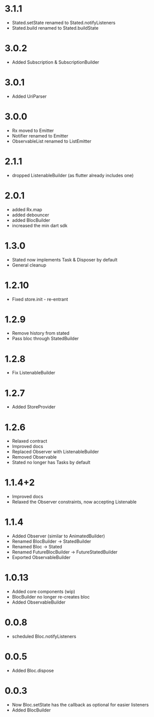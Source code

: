 # 3.1.1
* Stated.setState renamed to Stated.notifyListeners
* Stated.build renamed to Stated.buildState

# 3.0.2
* Added Subscription & SubscriptionBuilder
 
# 3.0.1
* Added UriParser 

# 3.0.0
* Rx moved to Emitter
* Notifier renamed to Emitter
* ObservableList renamed to ListEmitter

# 2.1.1
* dropped ListenableBuilder (as flutter already includes one)

# 2.0.1
* added Rx.map
* added debouncer
* added BlocBuilder
* increased the min dart sdk

# 1.3.0
* Stated now implements Task & Disposer by default
* General cleanup

# 1.2.10

* Fixed store.init - re-entrant

# 1.2.9

* Remove history from stated
* Pass bloc through StatedBuilder

# 1.2.8

* Fix ListenableBuilder

# 1.2.7

* Added StoreProvider

# 1.2.6

* Relaxed contract
* Improved docs
* Replaced Observer with ListenableBuilder
* Removed Observable
* Stated no longer has Tasks by default

# 1.1.4+2

* Improved docs
* Relaxed the Observer constraints, now accepting Listenable

# 1.1.4

* Added Observer (similar to AnimatedBuilder)
* Renamed BlocBuilder -> StatedBuilder
* Renamed Bloc -> Stated
* Renamed FutureBlocBuilder -> FutureStatedBuilder
* Exported ObservableBuilder

# 1.0.13

* Added core components (wip)
* BlocBuilder no longer re-creates bloc
* Added ObservableBuilder

# 0.0.8

* scheduled Bloc.notifyListeners

# 0.0.5

* Added Bloc.dispose

# 0.0.3

* Now Bloc.setState has the callback as optional for easier listeners
* Added BlocBuilder

